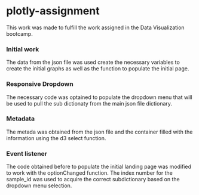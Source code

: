 # plotly-assignment

This work was made to fulfill the work assigned in the Data Visualization bootcamp.
 
 ### Initial work
 
 The data from the json file was used create the necessary variables to create the initial graphs as well as the function to populate the initial page.
 
 ### Responsive Dropdown
 
 The necessary code was optained to populate the dropdown menu that will be used to pull the sub dictionaty from the main json file dictionary.
 
 ### Metadata
 
 The metada was obtained from the json file and the container filled with the information using the d3 select function.
 
 ### Event listener
 
 The code obtained before to populate the initial landing page was modified to work with the optionChanged function. The index number for the sample_id was used to acquire the correct subdictionary based on the dropdown menu selection.
